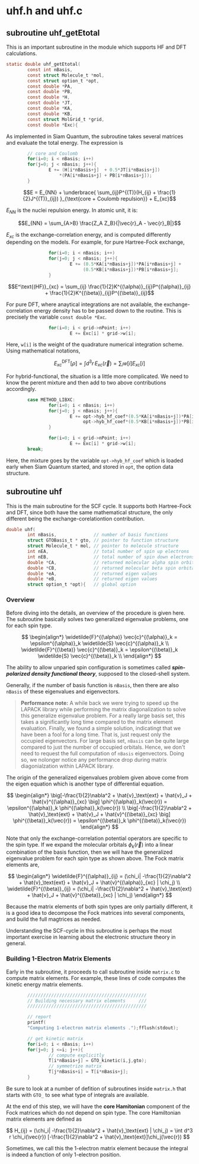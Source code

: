 # uhf.h and uhf.c


## subroutine **uhf_getEtotal**

This is an important subroutine in the module which supports HF and DFT calculations.

```c
static double uhf_getEtotal(
        const int nBasis,
        const struct Molecule_t *mol,
        const struct option_t *opt,
        const double *PA,
        const double *PB,
        const double *H,
        const double *JT,
        const double *KA,
        const double *KB,
        const struct MolGrid_t *grid,
        const double *Exc){  
```
As implemented in Siam Quantum, the subroutine takes several matrices and evaluate the total energy. The expression is

```c
        // core and Coulomb
        for(i=0; i < nBasis; i++)
        for(j=0; j < nBasis; j++){
                E += (H[i*nBasis+j]  + 0.5*JT[i*nBasis+j])
                    *(PA[i*nBasis+j] + PB[i*nBasis+j]);
        }
```

$$E = E_{NN} + \underbrace{ \sum_{ij}P^{(T)}(H_{ij} + \frac{1}{2}J^{(T)}_{ij}) }_{\text{core + Coulomb repulsion}} + E_{xc}$$

$E_{NN}$ is the nuclei repulsion energy. In atomic unit, it is:

$$E_{NN} = \sum_{A>B} \frac{Z_A Z_B}{|\vec{r}_A - \vec{r}_B|}$$

$E_{xc}$ is the exchange-correlation energy, and is computed differently depending on the models. For example, for pure Hartree-Fock exchange,

```c
                for(i=0; i < nBasis; i++)
                for(j=0; j < nBasis; j++){
                        E += (0.5*KA[i*nBasis+j])*PA[i*nBasis+j] +
                             (0.5*KB[i*nBasis+j])*PB[i*nBasis+j];
                }
```

$$E^\text{(HF)}_{xc} = \sum_{ij} \frac{1}{2}K^{(\alpha)}_{ij}P^{(\alpha)}_{ij} + \frac{1}{2}K^{(\beta)}_{ij}P^{(\beta)}_{ij}$$

For pure DFT, where anaytical integrations are not available, the exchange-correlation energy density has to be passed down to the routine. This is precisely the variable ```const double *Exc```.

```c
                for(i=0; i < grid->nPoint; i++)
                        E += Exc[i] * grid->w[i];
```

Here, `w[i]` is the weight of the quadrature numerical integration scheme. Using mathematical notations,

$$E^\text{DFT}_{xc}[\rho] = \int d^3 r \, E_{xc}(\vec{r}) = \sum_{i} w[i] E_{xc}[i]$$

For hybrid-functional, the situation is a little more complicated. We need to know the perent mixture and then add to two above contributions accordingly.

```c
        case METHOD_LIBXC:
                for(i=0; i < nBasis; i++)
                for(j=0; j < nBasis; j++){
                        E += opt->hyb_hf_coef*(0.5*KA[i*nBasis+j])*PA[i*nBasis+j] +
                             opt->hyb_hf_coef*(0.5*KB[i*nBasis+j])*PB[i*nBasis+j];
                }

                for(i=0; i < grid->nPoint; i++)
                        E += Exc[i] * grid->w[i];
        break;
```

Here, the mixture goes by the variable `opt->hyb_hf_coef` which is loaded early when Siam Quantum started, and stored in `opt`, the option data structure.

## subroutine **uhf**

This is the main subroutine for the SCF cycle. It supports both Hartree-Fock and DFT, since both have the same mathematical structure, the only different being the exchange-corelationtion contribution.

```c
double uhf(
        int nBasis,              // number of basis functions
        struct GTOBasis_t * gto, // pointer to function structure
        struct Molecule_t * mol, // pointer to molecule structure
        int nEA,                 // total number of spin up electrons
        int nEB,                 // total number of spin down electrons
        double *CA,              // returned molecular alpha spin orbital
        double *CB,              // returned molecular beta spin orbital 
        double *eA,              // returned eigen values
        double *eB,              // returned eigen values
        struct option_t *opt){   // global option
```

### Overview

Before diving into the details, an overview of the procedure is given here. The subroutine basically solves two generalized eigenvalue problems, one for each spin type.

$$
\begin{align*}
\widetilde{F}^{(\alpha)} \vec{c}^{(\alpha)}_k = \epsilon^{(\alpha)}_k \widetilde{S} \vec{c}^{(\alpha)}_k \\
\widetilde{F}^{(\beta)} \vec{c}^{(\beta)}_k = \epsilon^{(\beta)}_k \widetilde{S} \vec{c}^{(\beta)}_k \\
\end{align*}
$$

The ability to allow unparied spin configuration is sometimes called ___spin-polarized density functional theory___, supposed to the closed-shell system.

Generally, if the number of basis function is `nBasis`, then there are also `nBasis` of these eigenvalues and eigenvectors.

>**Performance note:** A while back we were trying to speed up the LAPACK library while performing the matrix diagonalization to solve this generalize eigenvalue problem. For a really large basis set, this takes a significantly long time compared to the matrix element evaluation. Finally, we found a simple solution, indicatingt that we have been a fool for a long time. That is, just request only the occupied eigenvectors. For large basis set, `nBasis` can be quite large compared to just the number of occupied orbitals. Hence, we don't need to request the full computation of `nBasis` eigenvectors. Doing so, we nolonger notice any performance drop during matrix diagonialzation within LAPACK library.

The origin of the generalized eigenvalues problem given above come from the eigen equation which is another type of differential equation.

$$
\begin{align*}
\big[-\frac{1}{2}\nabla^2 + \hat{v}_\text{ext} + \hat{v}_J + \hat{v}^{(\alpha)}_{xc} \big] \phi^{(\alpha)}_k(\vec{r}) = \epsilon^{(\alpha)}_k \phi^{(\alpha)}_k(\vec{r}) \\
\big[-\frac{1}{2}\nabla^2 + \hat{v}_\text{ext} + \hat{v}_J + \hat{v}^{(\beta)}_{xc} \big] \phi^{(\beta)}_k(\vec{r}) = \epsilon^{(\beta)}_k \phi^{(\beta)}_k(\vec{r}) 
\end{align*}
$$

Note that only the exchange-correlation potential operators are specific to the spin type. If we expand the molecular orbitals $\phi_k(\vec{r})$ into a linear combination of the basis function, then we will have the generalized eigenvalue problem for each spin type as shown above. The Fock matrix elements are,

$$
\begin{align*}
\widetilde{F}^{(\alpha)}_{ij} = (\chi_i| -\frac{1}{2}\nabla^2 + \hat{v}_\text{ext} + \hat{v}_J + \hat{v}^{(\alpha)}_{xc} | \chi_j) \\
\widetilde{F}^{(\beta)}_{ij} = (\chi_i| -\frac{1}{2}\nabla^2 + \hat{v}_\text{ext} + \hat{v}_J + \hat{v}^{(\beta)}_{xc} | \chi_j)
\end{align*}
$$

Because the matrix elements of both spin types are only partially different, it is a good idea to decompose the Fock matrices into several components, and build the full magtrices as needed.


Understanding the SCF-cycle in this subroutine is perhaps the most important exercise in learning about the electronic structure theory in general.

### Building 1-Electron Matrix Elements

Early in the subroutine, it proceeds to call subroutine inside `matrix.c` to compute matrix elements. For example, these lines of code computes the kinetic energy matrix elements.

```c
        /////////////////////////////////////////////
        // Building necessary matrix elements     ///
        /////////////////////////////////////////////

        // report
        printf(
        "Computing 1-electron matrix elements .");fflush(stdout);

        // get kinetic matrix
        for(i=0; i < nBasis; i++)
        for(j=0; j <=i; j++){
                // compute explicitly
                T[i*nBasis+j] = GTO_kinetic(i,j,gto);
                // symmetrize matrix
                T[j*nBasis+i] = T[i*nBasis+j];
        }
```

Be sure to look at a number of defition of subroutines inside `matrix.h` that starts with `GTO_` to see what type of integrals are available.

At the end of this step, we will have the **core Hamitonian** component of the Fock matrices which do not depend on spin type. The core Hamiltonian matrix elements are defined as

$$
H_{ij} = (\chi_i| -\frac{1}{2}\nabla^2 + \hat{v}_\text{ext} | \chi_j) = \int d^3 r \chi_i(\vec{r}) [-\frac{1}{2}\nabla^2 + \hat{v}_\text{ext}]\chi_j(\vec{r})
$$

Sometimes, we call this the 1-electron matrix element because the integral is indeed a function of only 1-electron position. 



